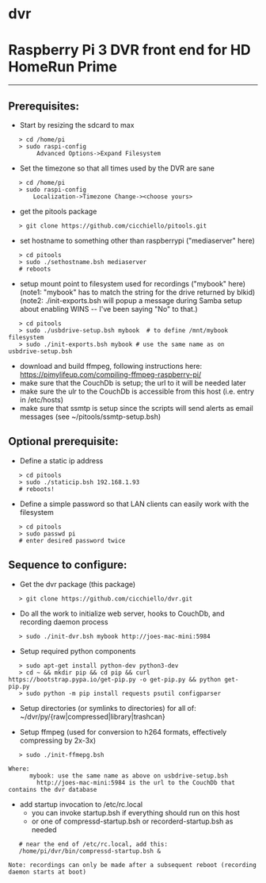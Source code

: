 # dvr

# Raspberry Pi 3 DVR front end for HD HomeRun Prime

---

## Prerequisites:
   * Start by resizing the sdcard to max
```
   > cd /home/pi
   > sudo raspi-config
        Advanced Options->Expand Filesystem
```

   * Set the timezone so that all times used by the DVR are sane

```
   > cd /home/pi
   > sudo raspi-config
       Localization->Timezone Change-><choose yours>
```

   * get the pitools package

```
   > git clone https://github.com/cicchiello/pitools.git
```

   * set hostname to something other than raspberrypi ("mediaserver" here)

```
   > cd pitools
   > sudo ./sethostname.bsh mediaserver
   # reboots
```

   * setup mount point to filesystem used for recordings ("mybook" here)
     (note1: "mybook" has to match the string for the drive returned by blkid)
     (note2: ./init-exports.bsh will popup a message during Samba setup about
      enabling WINS -- I've been saying "No" to that.)

```
   > cd pitools
   > sudo ./usbdrive-setup.bsh mybook  # to define /mnt/mybook filesystem
   > sudo ./init-exports.bsh mybook # use the same name as on usbdrive-setup.bsh
```

   * download and build ffmpeg, following instructions here: https://pimylifeup.com/compiling-ffmpeg-raspberry-pi/
   * make sure that the CouchDb is setup; the url to it will be needed later
   * make sure the ulr to the CouchDb is accessible from this host (i.e. entry in /etc/hosts)
   * make sure that ssmtp is setup since the scripts will send alerts as email messages (see ~/pitools/ssmtp-setup.bsh)

## Optional prerequisite:
   * Define a static ip address

```
   > cd pitools
   > sudo ./staticip.bsh 192.168.1.93
   # reboots!
```

   * Define a simple password so that LAN clients can easily work with the filesystem

```
   > cd pitools
   > sudo passwd pi
   # enter desired password twice
```

## Sequence to configure:

   * Get the dvr package (this package)

```
   > git clone https://github.com/cicchiello/dvr.git
```

   * Do all the work to initialize web server, hooks to CouchDb, and recording daemon process

```
   > sudo ./init-dvr.bsh mybook http://joes-mac-mini:5984
```

   * Setup required python components

```
   > sudo apt-get install python-dev python3-dev
   > cd ~ && mkdir pip && cd pip && curl https://bootstrap.pypa.io/get-pip.py -o get-pip.py && python get-pip.py
   > sudo python -m pip install requests psutil configparser
```

   * Setup directories (or symlinks to directories) for all of: ~/dvr/py/{raw|compressed|library|trashcan}
   
   * Setup ffmpeg (used for conversion to h264 formats, effectively compressing by 2x-3x)
   
```
   > sudo ./init-ffmepg.bsh 
```
   
    Where:
          mybook: use the same name as above on usbdrive-setup.bsh
	        http://joes-mac-mini:5984 is the url to the CouchDb that contains the dvr database

   * add startup invocation to /etc/rc.local
       - you can invoke startup.bsh if everything should run on this host
       - or one of compressd-startup.bsh or recorderd-startup.bsh as needed

```
   # near the end of /etc/rc.local, add this: 
   /home/pi/dvr/bin/compressd-startup.bsh &
```
       
    Note: recordings can only be made after a subsequent reboot (recording daemon starts at boot)

